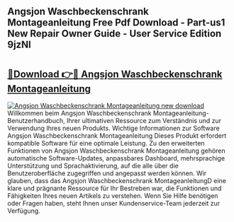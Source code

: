 ## Angsjon Waschbeckenschrank Montageanleitung Free Pdf Download - Part-us1 New Repair Owner Guide - User Service Edition 9jzNl

# <h2><a href="http://df7py9d.blite.top/?on=Angsjon+Waschbeckenschrank+Montageanleitung">🔗Download 👉🔴 Angsjon Waschbeckenschrank Montageanleitung</a></h2>

[![Angsjon Waschbeckenschrank Montageanleitung new download](https://i.imgur.com/lujVjoI.png)](http://df7py9d.blite.top/?on=Angsjon+Waschbeckenschrank+Montageanleitung)
Willkommen beim Angsjon Waschbeckenschrank Montageanleitung-Benutzerhandbuch, Ihrer ultimativen Ressource zum Verständnis und zur Verwendung Ihres neuen Produkts. Wichtige Informationen zur Software Angsjon Waschbeckenschrank Montageanleitung Dieses Produkt erfordert kompatible Software für eine optimale Leistung. Zu den erweiterten Funktionen von Angsjon Waschbeckenschrank Montageanleitung gehören automatische Software-Updates, anpassbares Dashboard, mehrsprachige Unterstützung und Sprachaktivierung, auf die alle über die Benutzeroberfläche zugegriffen und angepasst werden können. Wir glauben, dass das Angsjon Waschbeckenschrank MontageanleitungD eine klare und prägnante Ressource für Ihr Bestreben war, die Funktionen und Fähigkeiten Ihres neuen Artikels zu verstehen. Wenn Sie Hilfe benötigen oder Fragen haben, steht Ihnen unser Kundenservice-Team jederzeit zur Verfügung.
